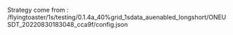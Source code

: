 Strategy come from : /flyingtoaster/1s/testing/0.1.4a_40%grid_1sdata_auenabled_longshort/ONEUSDT_20220830183048_cca9f/config.json